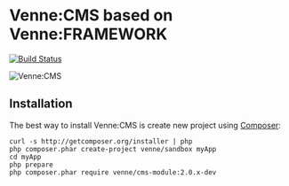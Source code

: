 Venne:CMS based on Venne:FRAMEWORK
==================================

[![Build Status](https://secure.travis-ci.org/Venne/cms-module.png)](http://travis-ci.org/Venne/cms-module)

![Venne:CMS](http://sphotos-e.ak.fbcdn.net/hphotos-ak-ash4/383535_488937831131218_1478109251_n.jpg)


Installation
------------

The best way to install Venne:CMS is create new project using
[Composer](http://doc.nette.org/composer):

	curl -s http://getcomposer.org/installer | php
	php composer.phar create-project venne/sandbox myApp
	cd myApp
	php prepare
	php composer.phar require venne/cms-module:2.0.x-dev
